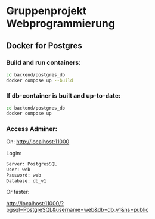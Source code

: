 # Gruppenprojekt Webprogrammierung

## Docker for Postgres

### Build and run containers:

```bash
cd backend/postgres_db
docker compose up --build
```

### If db-container is built and up-to-date:

```bash
cd backend/postgres_db
docker compose up
```

### Access Adminer:

On: <http://localhost:11000>

Login:

```bash
Server: PostgresSQL
User: web
Password: web
Database: db_v1
```

Or faster:

<http://localhost:11000/?pgsql=PostgreSQL&username=web&db=db_v1&ns=public>